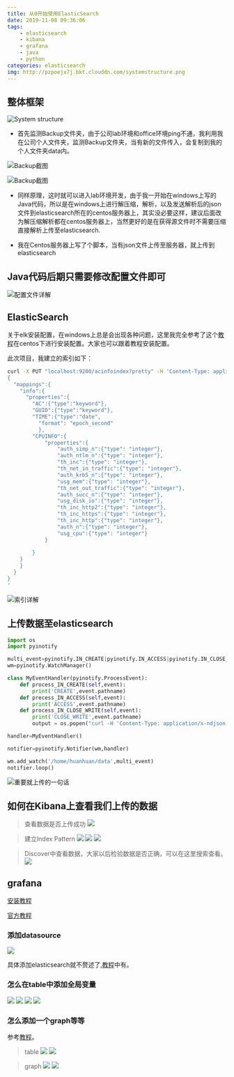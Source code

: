 ```yaml
---
title: 从0开始使用ElasticSearch
date: 2019-11-08 09:36:06
tags:
    - elasticsearch
    - kibana
    - grafana
    - java
    - python
categories: elasticsearch
img: http://pzpoejx7j.bkt.clouddn.com/systemstructure.png
---
```


## 整体框架
![System structure](http://pzpoejx7j.bkt.clouddn.com/systemstructure.png)

+ 首先监测Backup文件夹，由于公司lab环境和office环境ping不通，我利用我在公司个人文件夹，监测Backup文件夹，当有新的文件传入，会复制到我的个人文件夹data内。

![Backup截图](从0开始使用ElasticSearch/backup截图.png)


![Backup截图](从0开始使用ElasticSearch/data截图.png)

+ 同样原理，这时就可以进入lab环境开发，由于我一开始在windows上写的Java代码，所以是在windows上进行解压缩，解析，以及发送解析后的json文件到elasticsearch所在的centos服务器上，其实没必要这样，建议后面改为解压缩解析都在centos服务器上，当然更好的是在获得源文件时不需要压缩直接解析上传至elasticsearch.

+ 我在Centos服务器上写了个脚本，当有json文件上传至服务器，就上传到elasticsearch

## Java代码后期只需要修改配置文件即可

![配置文件详解](从0开始使用ElasticSearch/配置文件详解.png)

## ElasticSearch

关于elk安装配置，在windows上总是会出现各种问题，这里我完全参考了这个[教程](https://www.howtoing.com/how-to-install-elasticsearch-logstash-and-kibana-elastic-stack-on-centos-7)在centos下进行安装配置。大家也可以跟着教程安装配置。

此次项目，我建立的索引如下：
```bash
curl -X PUT "localhost:9200/acinfoindex?pretty" -H 'Content-Type: application/json' -d'
{
  "mappings":{
    "info":{
      "properties":{
        "AC":{"type":"keyword"},
        "GUID":{"type":"keyword"},
        "TIME":{"type":"date",
          "format": "epoch_second"
          },
        "CPUINFO":{
            "properties":{
                "auth_simp_n":{"type": "integer"},
                "auth_ntlm_n":{"type": "integer"},
                "th_inc":{"type": "integer"},
                "th_net_in_traffic":{"type": "integer"},
                "auth_krb5_n":{"type": "integer"},
                "usg_mem":{"type": "integer"},
                "th_net_out_traffic":{"type": "integer"},
                "auth_succ_n":{"type": "integer"},
                "usg_disk_io":{"type": "integer"},
                "th_inc_http2":{"type": "integer"},
                "th_inc_https":{"type": "integer"},
                "th_inc_http":{"type": "integer"},
                "auth_n":{"type": "integer"},
                "usg_cpu":{"type": "integer"}
            }
            
        } 
    }
    }   
  }
}
'
```

![索引详解](从0开始使用ElasticSearch/索引详解.png)

## 上传数据至elasticsearch
```python
import os
import pyinotify

multi_event=pyinotify.IN_CREATE|pyinotify.IN_ACCESS|pyinotify.IN_CLOSE_WRITE
wm=pyinotify.WatchManager()

class MyEventHandler(pyinotify.ProcessEvent):
    def process_IN_CREATE(self,event):
        print('CREATE',event.pathname)
    def precess_IN_ACCESS(self,event):
        print('ACCESS',event.pathname)
    def process_IN_CLOSE_WRITE(self,event):
        print('CLOSE_WRITE',event.pathname)
        output = os.popen("curl -H 'Content-Type: application/x-ndjson' -XPOST 'localhost:9200/acinfoindex/info/_bulk?pretty' --data-binary @"+event.pathname)

handler=MyEventHandler()

notifier=pyinotify.Notifier(wm,handler)

wm.add_watch('/home/huanhuan/data',multi_event)
notifier.loop()
```
![重要就上传的一句话](从0开始使用ElasticSearch/codepython.png)

## 如何在Kibana上查看我们上传的数据

> 查看数据是否上传成功
![](从0开始使用ElasticSearch/uploadsuccess.png)

> 建立Index Pattern
![](从0开始使用ElasticSearch/indexstep1.png)
![](从0开始使用ElasticSearch/indexstep2.png)
![](从0开始使用ElasticSearch/indexstep3.png)

> Discover中查看数据，大家以后检验数据是否正确，可以在这里搜索查看。
![](从0开始使用ElasticSearch/indexstep4.png)

## grafana
[安装教程](https://www.aiprose.com/blog/26)

[官方教程](http://docs.flycloud.me/docs/ELKStack/elasticsearch/other/grafana.html)

### 添加datasource

![](从0开始使用ElasticSearch/grafanadatasource1.png)

具体添加elasticsearch就不赘述了,[教程](http://docs.flycloud.me/docs/ELKStack/elasticsearch/other/grafana.html)中有。

### 怎么在table中添加全局变量
![](从0开始使用ElasticSearch/grafanavar1.png)
![](从0开始使用ElasticSearch/grafanavar2.png)
![](从0开始使用ElasticSearch/grafanavar3.png)
![](从0开始使用ElasticSearch/grafanavar4.png)

### 怎么添加一个graph等等
参考[教程](http://docs.flycloud.me/docs/ELKStack/elasticsearch/other/grafana.html)。

> table
![](从0开始使用ElasticSearch/grafanatable1.png)
![](从0开始使用ElasticSearch/grafanatable2.png)

> graph
![](从0开始使用ElasticSearch/grafanagraph1.png)
![](从0开始使用ElasticSearch/grafanagraph2.png)